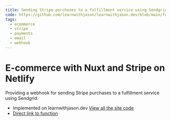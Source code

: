 ```yaml
---
title: Sending Stripe purchases to a fulfillment service using Sendgrid
code: https://github.com/learnwithjason/learnwithjason.dev/blob/main/functions/handle-purchase.js
tags: 
  - ecommerce
  - stripe
  - payments
  - email
  - webhook
---
```


# E-commerce with Nuxt and Stripe on Netlify

Providing a webhook for sending Stripe purchases to a fulfillment service using Sendgrid.

- Implemented on learnwithjason.dev [View all the site code](https://github.com/learnwithjason/learnwithjason.dev)
- [Direct link to function](https://github.com/learnwithjason/learnwithjason.dev/blob/main/functions/handle-purchase.js)